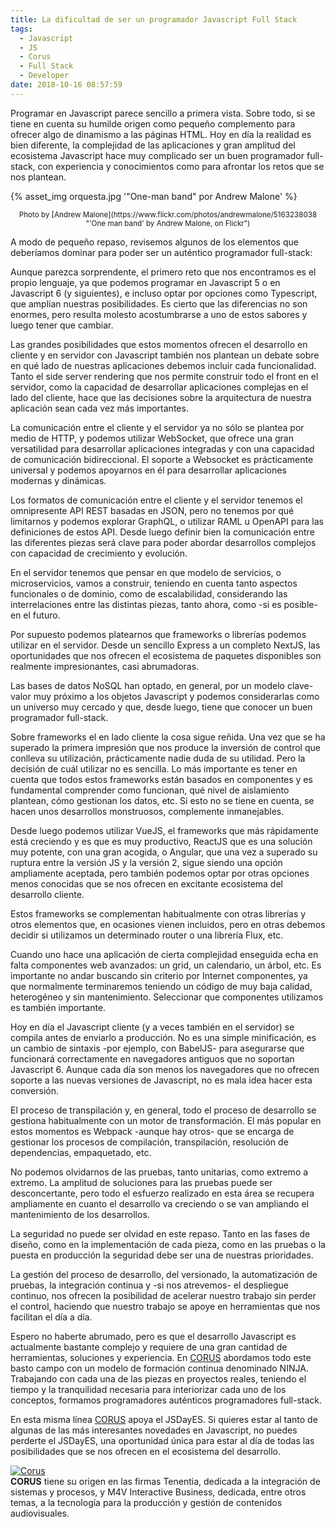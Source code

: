 ```yaml
---
title: La dificultad de ser un programador Javascript Full Stack
tags:
  - Javascript
  - JS
  - Corus
  - Full Stack
  - Developer
date: 2018-10-16 08:57:59
---
```



Programar en Javascript parece sencillo a primera vista. Sobre todo, si se tiene en cuenta su humilde origen como pequeño complemento para ofrecer algo de dinamismo a las páginas HTML. Hoy en día la realidad es bien diferente, la complejidad de las aplicaciones y gran amplitud del ecosistema Javascript hace muy complicado ser un buen programador full-stack, con experiencia y conocimientos como para afrontar los retos que se nos plantean.

{% asset_img orquesta.jpg '"One-man band" por Andrew Malone' %}
<!-- more -->
<center><small>Photo by [Andrew Malone](https://www.flickr.com/photos/andrewmalone/5163238038 "'One man band' by Andrew Malone, on Flickr")</small></center>

A modo de pequeño repaso, revisemos algunos de los elementos que deberíamos dominar para poder ser un auténtico programador full-stack:

Aunque parezca sorprendente, el primero reto que nos encontramos es el propio lenguaje, ya que podemos programar en Javascript 5 o en Javascript 6 (y siguientes), e incluso optar por opciones como Typescript, que amplían nuestras posibilidades. Es cierto que las diferencias no son enormes, pero resulta molesto acostumbrarse a uno de estos sabores y luego tener que cambiar.

Las grandes posibilidades que estos momentos ofrecen el desarrollo en cliente y en servidor con Javascript también nos plantean un debate sobre en qué lado de nuestras aplicaciones debemos incluir cada funcionalidad. Tanto el side server rendering que nos permite construir todo el front en el servidor, como la capacidad de desarrollar aplicaciones complejas en el lado del cliente, hace que las decisiones sobre la arquitectura de nuestra aplicación sean cada vez más importantes.

La comunicación entre el cliente y el servidor ya no sólo se plantea por medio de HTTP, y podemos utilizar WebSocket, que ofrece una gran versatilidad para desarrollar aplicaciones integradas y con una capacidad de comunicación bidireccional. El soporte a Websocket es prácticamente universal y podemos apoyarnos en él para desarrollar aplicaciones modernas y dinámicas.

Los formatos de comunicación entre el cliente y el servidor tenemos el omnipresente API REST basadas en JSON, pero no tenemos por qué limitarnos y podemos explorar GraphQL, o utilizar RAML u OpenAPI para las definiciones de estos API. Desde luego definir bien la comunicación entre las diferentes piezas será clave para poder abordar desarrollos complejos con capacidad de crecimiento y evolución.

En el servidor tenemos que pensar en que modelo de servicios, o microservicios, vamos a construir, teniendo en cuenta tanto aspectos funcionales o de dominio, como de escalabilidad, considerando las interrelaciones entre las distintas piezas, tanto ahora, como -si es posible- en el futuro.

Por supuesto podemos platearnos que frameworks o librerías podemos utilizar en el servidor. Desde un sencillo Express a un completo NextJS, las oportunidades que nos ofrecen el ecosistema de paquetes disponibles son realmente impresionantes, casi abrumadoras.

Las bases de datos NoSQL han optado, en general, por un modelo clave-valor muy próximo a los objetos Javascript y podemos considerarlas como un universo muy cercado y que, desde luego, tiene que conocer un buen programador full-stack.

Sobre frameworks el en lado cliente la cosa sigue reñida. Una vez que se ha superado la primera impresión que nos produce la inversión de control que conlleva su utilización, prácticamente nadie duda de su utilidad. Pero la decisión de cuál utilizar no es sencilla. Lo más importante es tener en cuenta que todos estos frameworks están basados en componentes y es fundamental comprender como funcionan, qué nivel de aislamiento plantean, cómo gestionan los datos, etc. Si esto no se tiene en cuenta, se hacen unos desarrollos monstruosos, complemente inmanejables.

Desde luego podemos utilizar VueJS, el frameworks que más rápidamente está creciendo y es que es muy productivo, ReactJS que es una solución muy potente, con una gran acogida, o Angular, que una vez a superado su ruptura entre la versión JS y la versión 2, sigue siendo una opción ampliamente aceptada, pero también podemos optar por otras opciones menos conocidas que se nos ofrecen en excitante ecosistema del desarrollo cliente.

Estos frameworks se complementan habitualmente con otras librerías y otros elementos que, en ocasiones vienen incluidos, pero en otras debemos decidir si utilizamos un determinado router o una librería Flux, etc.

Cuando uno hace una aplicación de cierta complejidad enseguida echa en falta componentes web avanzados: un grid, un calendario, un árbol, etc. Es importante no andar buscando sin criterio por Internet componentes, ya que normalmente terminaremos teniendo un código de muy baja calidad, heterogéneo y sin mantenimiento. Seleccionar que componentes utilizamos es también importante.

Hoy en día el Javascript cliente (y a veces también en el servidor) se compila antes de enviarlo a producción. No es una simple minificación, es un cambio de sintaxis -por ejemplo, con BabelJS- para asegurarse que funcionará correctamente en navegadores antiguos que no soportan Javascript 6. Aunque cada día son menos los navegadores que no ofrecen soporte a las nuevas versiones de Javascript, no es mala idea hacer esta conversión.

El proceso de transpilación y, en general, todo el proceso de desarrollo se gestiona habitualmente con un motor de transformación. El más popular en estos momentos es Webpack -aunque hay otros- que se encarga de gestionar los procesos de compilación, transpilación, resolución de dependencias, empaquetado, etc.

No podemos olvidarnos de las pruebas, tanto unitarias, como extremo a extremo. La amplitud de soluciones para las pruebas puede ser desconcertante, pero todo el esfuerzo realizado en esta área se recupera ampliamente en cuanto el desarrollo va creciendo o se van ampliando el mantenimiento de los desarrollos.

La seguridad no puede ser olvidad en este repaso. Tanto en las fases de diseño, como en la implementación de cada pieza, como en las pruebas o la puesta en producción la seguridad debe ser una de nuestras prioridades.

La gestión del proceso de desarrollo, del versionado, la automatización de pruebas, la integración continua y -si nos atrevemos- el despliegue continuo, nos ofrecen la posibilidad de acelerar nuestro trabajo sin perder el control, haciendo que nuestro trabajo se apoye en herramientas que nos facilitan el día a día.

Espero no haberte abrumado, pero es que el desarrollo Javascript es actualmente bastante complejo y requiere de una gran cantidad de herramientas, soluciones y experiencia. En [CORUS](https://www.corusconsulting.com/) abordamos todo este basto campo con un modelo de formación continua denominado NINJA. Trabajando con cada una de las piezas en proyectos reales, teniendo el tiempo y la tranquilidad necesaria para interiorizar cada uno de los conceptos, formamos programadores auténticos programadores full-stack.

En esta misma línea [CORUS](https://www.corusconsulting.com/) apoya el JSDayES. Si quieres estar al tanto de algunas de las más interesantes novedades en Javascript, no puedes perderte el JSDayES, una oportunidad única para estar al día de todas las posibilidades que se nos ofrecen en el ecosistema del desarrollo.

<div class="sponsor" style="border-color: #44ae33">
  <a class="logo" href="https://www.corusconsulting.com/"><img src="corus.png" alt="Corus" /></a>
  <div>
    <strong>CORUS</strong> tiene su origen en las firmas Tenentia, dedicada a la integración de sistemas y procesos, y M4V Interactive Business, dedicada, entre otros temas, a la tecnología para la producción y gestión de contenidos audiovisuales.
  </div>
</div>
